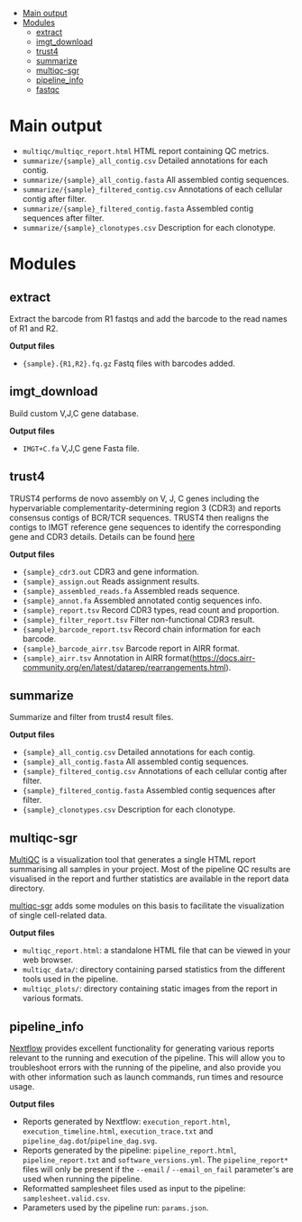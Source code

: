 - [Main output](#main-output)
- [Modules](#modules)
  - [extract](#extract)
  - [imgt_download](#imgt_download)
  - [trust4](#trust4)
  - [summarize](#summarize)
  - [multiqc-sgr](#multiqc-sgr)
  - [pipeline\_info](#pipeline_info)
  - [fastqc](#fastqc)

# Main output

- `multiqc/multiqc_report.html` HTML report containing QC metrics.
- `summarize/{sample}_all_contig.csv` Detailed annotations for each contig.
- `summarize/{sample}_all_contig.fasta` All assembled contig sequences.
- `summarize/{sample}_filtered_contig.csv` Annotations of each cellular contig after filter.
- `summarize/{sample}_filtered_contig.fasta` Assembled contig sequences after filter.
- `summarize/{sample}_clonotypes.csv` Description for each clonotype.

# Modules

## extract

Extract the barcode from R1 fastqs and add the barcode to the read names of R1 and R2.

**Output files** 
- `{sample}.{R1,R2}.fq.gz` Fastq files with barcodes added.

## imgt_download

Build custom V,J,C gene database.

**Output files** 
- `IMGT+C.fa` V,J,C gene Fasta file.

## trust4

TRUST4 performs de novo assembly on V, J, C genes including the hypervariable complementarity-determining region 3 (CDR3) and reports consensus contigs of BCR/TCR sequences. TRUST4 then realigns the contigs to IMGT reference gene sequences to identify the corresponding gene and CDR3 details. Details can be found [here](https://github.com/liulab-dfci/TRUST4)

**Output files** 
- `{sample}_cdr3.out` CDR3 and gene information.
- `{sample}_assign.out` Reads assignment results.
- `{sample}_assembled_reads.fa` Assembled reads sequence.
- `{sample}_annot.fa` Assembled annotated contig sequences info.
- `{sample}_report.tsv` Record CDR3 types, read count and proportion.
- `{sample}_filter_report.tsv` Filter non-functional CDR3 result.
- `{sample}_barcode_report.tsv` Record chain information for each barcode.
- `{sample}_barcode_airr.tsv` Barcode report in AIRR format.
- `{sample}_airr.tsv` Annotation in AIRR format(https://docs.airr-community.org/en/latest/datarep/rearrangements.html).

## summarize

Summarize and filter from trust4 result files.

**Output files** 
- `{sample}_all_contig.csv` Detailed annotations for each contig.
- `{sample}_all_contig.fasta` All assembled contig sequences.
- `{sample}_filtered_contig.csv` Annotations of each cellular contig after filter.
- `{sample}_filtered_contig.fasta` Assembled contig sequences after filter.
- `{sample}_clonotypes.csv` Description for each clonotype.

## multiqc-sgr

[MultiQC](http://multiqc.info) is a visualization tool that generates a single HTML report summarising all samples in your project. Most of the pipeline QC results are visualised in the report and further statistics are available in the report data directory.

[multiqc-sgr](https://pypi.org/project/multiqc-sgr/) adds some modules on this basis to facilitate the visualization of single cell-related data.

**Output files**

- `multiqc_report.html`: a standalone HTML file that can be viewed in your web browser.
- `multiqc_data/`: directory containing parsed statistics from the different tools used in the pipeline.
- `multiqc_plots/`: directory containing static images from the report in various formats.

## pipeline_info

[Nextflow](https://www.nextflow.io/docs/latest/tracing.html) provides excellent functionality for generating various reports relevant to the running and execution of the pipeline. This will allow you to troubleshoot errors with the running of the pipeline, and also provide you with other information such as launch commands, run times and resource usage.

**Output files**

- Reports generated by Nextflow: `execution_report.html`, `execution_timeline.html`, `execution_trace.txt` and `pipeline_dag.dot`/`pipeline_dag.svg`.
- Reports generated by the pipeline: `pipeline_report.html`, `pipeline_report.txt` and `software_versions.yml`. The `pipeline_report*` files will only be present if the `--email` / `--email_on_fail` parameter's are used when running the pipeline.
- Reformatted samplesheet files used as input to the pipeline: `samplesheet.valid.csv`.
- Parameters used by the pipeline run: `params.json`.